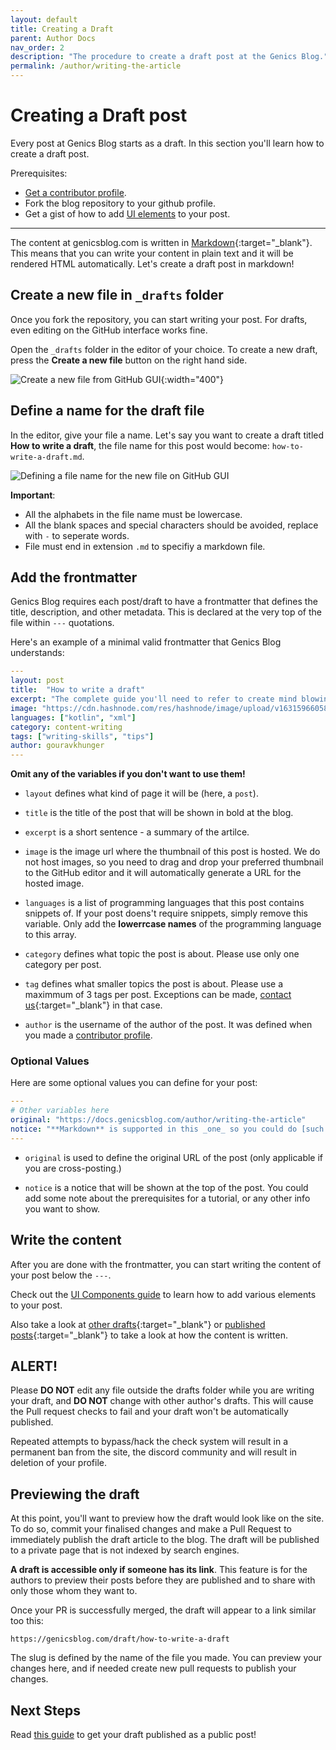 ```yaml
---
layout: default
title: Creating a Draft
parent: Author Docs
nav_order: 2
description: "The procedure to create a draft post at the Genics Blog."
permalink: /author/writing-the-article
---
```


# Creating a Draft post

Every post at Genics Blog starts as a draft. In this section you'll learn how to create a draft post.

Prerequisites:
- [Get a contributor profile](/getting-started#make-a-contributor-profile).
- Fork the blog repository to your github profile.
- Get a gist of how to add [UI elements](/author/ui-components) to your post.

---

The content at genicsblog.com is written in [Markdown](https://en.wikipedia.org/wiki/Markdown){:target="_blank"}. This means that you can write your content in plain text and it will be rendered HTML automatically. Let's create a draft post in markdown!

## Create a new file in `_drafts` folder

Once you fork the repository, you can start writing your post. For drafts, even editing on the GitHub interface works fine.

Open the `_drafts` folder in the editor of your choice. To create a new draft, press the **Create a new file** button on the right hand side.

![Create a new file from GitHub GUI](https://user-images.githubusercontent.com/46792249/147846679-b9c5b35b-f9e5-4cfc-9d20-e2a028df750f.png){:width="400"}

## Define a name for the draft file

In the editor, give your file a name. Let's say you want to create a draft titled **How to write a draft**, the file name for this post would become: `how-to-write-a-draft.md`.

![Defining a file name for the new file on GitHub GUI](https://user-images.githubusercontent.com/46792249/147846741-19007d50-9fb3-47f0-b52b-e8997da109e7.png)

**Important**:
- All the alphabets in the file name must be lowercase.
- All the blank spaces and special characters should be avoided, replace with `-` to seperate words.
- File must end in extension `.md` to specifiy a markdown file.

## Add the frontmatter

Genics Blog requires each post/draft to have a frontmatter that defines the title, description, and other metadata. This is declared at the very top of the file within `---` quotations.

Here's an example of a minimal valid frontmatter that Genics Blog understands:

```yml
---
layout: post
title:  "How to write a draft"
excerpt: "The complete guide you'll need to refer to create mind blowing drafts."
image: "https://cdn.hashnode.com/res/hashnode/image/upload/v1631596605889/xCcnwfFVk.png"
languages: ["kotlin", "xml"]
category: content-writing
tags: ["writing-skills", "tips"]
author: gouravkhunger
---
```

**Omit any of the variables if you don't want to use them!**

- `layout` defines what kind of page it will be (here, a `post`).

- `title` is the title of the post that will be shown in bold at the blog.

- `excerpt` is a short sentence - a summary of the artilce.

- `image` is the image url where the thumbnail of this post is hosted. We do not host images, so you need to drag and drop your preferred thumbnail to the GitHub editor and it will automatically generate a URL for the hosted image.

- `languages` is a list of programming languages that this post contains snippets of. If your post doens't require snippets, simply remove this variable. Only add the **lowerrcase names** of the programming language to this array.

- `category` defines what topic the post is about. Please use only one category per post.

- `tag` defines what smaller topics the post is about. Please use a maximmum of 3 tags per post. Exceptions can be made, [contact us](https://genicsblog.com/contact){:target="_blank"} in that case.

- `author` is the username of the author of the post. It was defined when you made a [contributor profile](/getting-started#make-a-contributor-profile).

### Optional Values

Here are some optional values you can define for your post:

```yml
---
# Other variables here
original: "https://docs.genicsblog.com/author/writing-the-article"
notice: "**Markdown** is supported in this _one_ so you could do [such things](https://genicsblog.com)!"
---
```

- `original` is used to define the original URL of the post (only applicable if you are cross-posting.)

- `notice` is a notice that will be shown at the top of the post. You could add some note about the prerequisites for a tutorial, or any other info you want to show.

## Write the content

After you are done with the frontmatter, you can start writing the content of your post below the `---`.

Check out the [UI Components guide](/author/ui-components) to learn how to add various elements to your post.

Also take a look at [other drafts](https://github.com/genicsblog/genicsblog.github.io/tree/main/_drafts){:target="_blank"} or [published posts](https://github.com/genicsblog/genicsblog.github.io/tree/main/_posts){:target="_blank"} to take a look at how the content is written.

## ALERT!

Please **DO NOT** edit any file outside the drafts folder while you are writing your draft, and **DO NOT** change with other author's drafts. This will cause the Pull request checks to fail and your draft won't be automatically published.

Repeated attempts to bypass/hack the check system will result in a permanent ban from the site, the discord community and will result in deletion of your profile.

## Previewing the draft

At this point, you'll want to preview how the draft would look like on the site. To do so, commit your finalised changes and make a Pull Request to immediately publish the draft article to the blog. The draft will be published to a private page that is not indexed by search engines.

**A draft is accessible only if someone has its link**. This feature is for the authors to preview their posts before they are published and to share with only those whom they want to.

Once your PR is successfully merged, the draft will appear to a link similar too this:

```
https://genicsblog.com/draft/how-to-write-a-draft
```

The slug is defined by the name of the file you made. You can preview your changes here, and if needed create new pull requests to publish your changes.

## Next Steps

Read [this guide](/author/publishing-the-post) to get your draft published as a public post!

